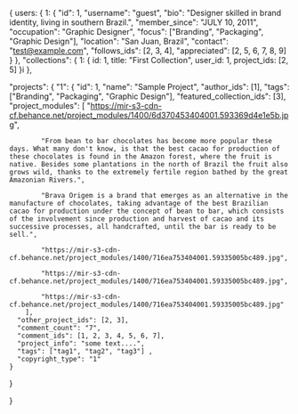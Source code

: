{
  users: {
    1: {
      "id": 1,
      "username": "guest",
      "bio": "Designer skilled in brand identity, living in southern Brazil.",
      "member_since": "JULY 10, 2011",
      "occupation": "Graphic Designer",
      "focus": ["Branding", "Packaging", "Graphic Design"],
      "location": "San Juan, Brazil",
      "contact": "test@example.com",
      "follows_ids": [2, 3, 4],
      "appreciated": [2, 5, 6, 7, 8, 9]
    }
  },
  "collections": {
    1: {
      id: 1,
      title: "First Collection",
      user_id: 1,
      project_ids: [2, 5]
    }i
  },

  "projects": {
    "1": {
      "id": 1,
      "name": "Sample Project",
      "author_ids": [1],
      "tags": ["Branding", "Packaging", "Graphic Design"],
      "featured_collection_ids": [3],
        "project_modules": [
            "https://mir-s3-cdn-cf.behance.net/project_modules/1400/6d370453404001.593369d4e1e5b.jpg",

            "From bean to bar chocolates has become more popular these days. What many don't know, is that the best cacao for production of these chocolates is found in the Amazon forest, where the fruit is native. Besides some plantations in the north of Brazil the fruit also grows wild, thanks to the extremely fertile region bathed by the great Amazonian Rivers.",

            "Brava Origem is a brand that emerges as an alternative in the manufacture of chocolates, taking advantage of the best Brazilian cacao for production under the concept of bean to bar, which consists of the involvement since production and harvest of cacao and its successive processes, all handcrafted, until the bar is ready to be sell.",

            "https://mir-s3-cdn-cf.behance.net/project_modules/1400/716ea753404001.59335005bc489.jpg",

            "https://mir-s3-cdn-cf.behance.net/project_modules/1400/716ea753404001.59335005bc489.jpg",

            "https://mir-s3-cdn-cf.behance.net/project_modules/1400/716ea753404001.59335005bc489.jpg"
        ],
      "other_project_ids": [2, 3],
      "comment_count": "7",
      "comment_ids": [1, 2, 3, 4, 5, 6, 7],
      "project_info": "some text....",
      "tags": ["tag1", "tag2", "tag3"] ,
      "copyright_type": "1"
    }
  }



}
